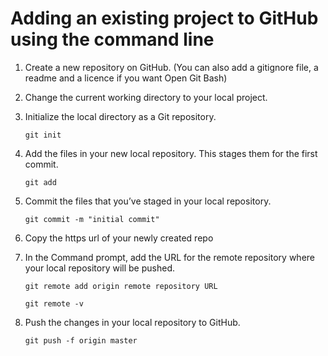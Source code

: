 # Adding an existing project to GitHub using the command line
 
1. Create a new repository on GitHub. (You can also add a gitignore file, a readme and a licence if you want
 Open Git Bash)
2. Change the current working directory to your local project.
3. Initialize the local directory as a Git repository.
  
   ```git init```
4. Add the files in your new local repository. This stages them for the first commit.
  
   ```git add```
5. Commit the files that you’ve staged in your local repository.
  
   ```git commit -m "initial commit"```
6. Copy the https url of your newly created repo
7. In the Command prompt, add the URL for the remote repository where your local repository will be pushed.

   ```git remote add origin remote repository URL```

   ```git remote -v```
8. Push the changes in your local repository to GitHub.

   ```git push -f origin master```
